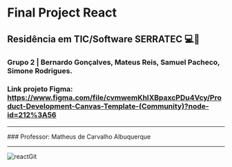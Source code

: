 # Final Project React
## Residência em TIC/Software SERRATEC 💻📱
### Grupo 2 | Bernardo Gonçalves, Mateus Reis, Samuel Pacheco, Simone Rodrigues.
### Link projeto Figma: https://www.figma.com/file/cvmwemKhIXBpaxcPDu4Vcy/Product-Development-Canvas-Template-(Community)?node-id=212%3A56

<hr>
### Professor: Matheus de Carvalho Albuquerque
<hr>

![reactGit](https://user-images.githubusercontent.com/87822546/173941003-da748c0d-da1d-47fb-a807-7b0210e81cd3.png)
